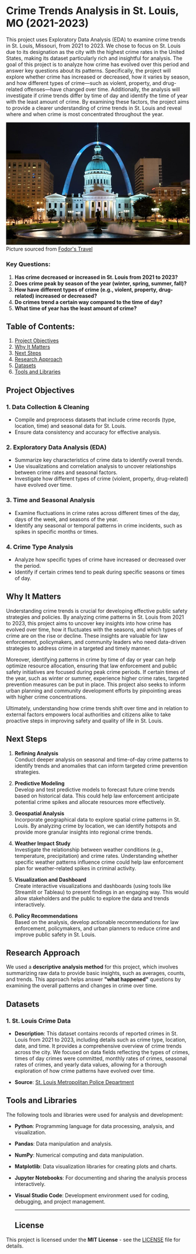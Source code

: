 # Crime Trends Analysis in St. Louis, MO (2021-2023)

This project uses Exploratory Data Analysis (EDA) to examine crime trends in St. Louis, Missouri, from 2021 to 2023. We chose to focus on St. Louis due to its designation as the city with the highest crime rates in the United States, making its dataset particularly rich and insightful for analysis. The goal of this project is to analyze how crime has evolved over this period and answer key questions about its patterns. Specifically, the project will explore whether crime has increased or decreased, how it varies by season, and how different types of crime—such as violent, property, and drug-related offenses—have changed over time. Additionally, the analysis will investigate if crime trends differ by time of day and identify the time of year with the least amount of crime. By examining these factors, the project aims to provide a clearer understanding of crime trends in St. Louis and reveal where and when crime is most concentrated throughout the year.

![picture of Downtown St. Louis, MO with view of The Gateway Arch](stl.jpg)
Picture sourced from [Fodor's Travel](https://www.fodors.com/)

### Key Questions:

1. **Has crime decreased or increased in St. Louis from 2021 to 2023?**
2. **Does crime peak by season of the year (winter, spring, summer, fall)?**
3. **How have different types of crime (e.g., violent, property, drug-related) increased or decreased?**
4. **Do crimes trend a certain way compared to the time of day?**
5. **What time of year has the least amount of crime?**

## Table of Contents:

1. [Project Objectives](#project-objectives)
2. [Why It Matters](#why-it-matters)
3. [Next Steps](#next-steps)
4. [Research Approach](#research-approach)
5. [Datasets](#datasets)
6. [Tools and Libraries](#tools-and-libraries)

## Project Objectives

### 1. **Data Collection & Cleaning**

- Compile and preprocess datasets that include crime records (type, location, time) and seasonal data for St. Louis.
- Ensure data consistency and accuracy for effective analysis.

### 2. **Exploratory Data Analysis (EDA)**

- Summarize key characteristics of crime data to identify overall trends.
- Use visualizations and correlation analysis to uncover relationships between crime rates and seasonal factors.
- Investigate how different types of crime (violent, property, drug-related) have evolved over time.

### 3. **Time and Seasonal Analysis**

- Examine fluctuations in crime rates across different times of the day, days of the week, and seasons of the year.
- Identify any seasonal or temporal patterns in crime incidents, such as spikes in specific months or times.

### 4. **Crime Type Analysis**

- Analyze how specific types of crime have increased or decreased over the period.
- Identify if certain crimes tend to peak during specific seasons or times of day.

## Why It Matters

Understanding crime trends is crucial for developing effective public safety strategies and policies. By analyzing crime patterns in St. Louis from 2021 to 2023, this project aims to uncover key insights into how crime has evolved over time, how it fluctuates with the seasons, and which types of crime are on the rise or decline. These insights are valuable for law enforcement, policymakers, and community leaders who need data-driven strategies to address crime in a targeted and timely manner.

Moreover, identifying patterns in crime by time of day or year can help optimize resource allocation, ensuring that law enforcement and public safety initiatives are focused during peak crime periods. If certain times of the year, such as winter or summer, experience higher crime rates, targeted prevention measures can be put in place. This project also seeks to inform urban planning and community development efforts by pinpointing areas with higher crime concentrations.

Ultimately, understanding how crime trends shift over time and in relation to external factors empowers local authorities and citizens alike to take proactive steps in improving safety and quality of life in St. Louis.

## Next Steps

1. **Refining Analysis**  
   Conduct deeper analysis on seasonal and time-of-day crime patterns to identify trends and anomalies that can inform targeted crime prevention strategies.

2. **Predictive Modeling**  
   Develop and test predictive models to forecast future crime trends based on historical data. This could help law enforcement anticipate potential crime spikes and allocate resources more effectively.

3. **Geospatial Analysis**  
   Incorporate geographical data to explore spatial crime patterns in St. Louis. By analyzing crime by location, we can identify hotspots and provide more granular insights into regional crime trends.

4. **Weather Impact Study**  
   Investigate the relationship between weather conditions (e.g., temperature, precipitation) and crime rates. Understanding whether specific weather patterns influence crime could help law enforcement plan for weather-related spikes in criminal activity.

5. **Visualization and Dashboard**  
   Create interactive visualizations and dashboards (using tools like Streamlit or Tableau) to present findings in an engaging way. This would allow stakeholders and the public to explore the data and trends interactively.

6. **Policy Recommendations**  
   Based on the analysis, develop actionable recommendations for law enforcement, policymakers, and urban planners to reduce crime and improve public safety in St. Louis.

## Research Approach

We used a **descriptive analysis method** for this project, which involves summarizing raw data to provide basic insights, such as averages, counts, and trends. This approach helps answer **"what happened"** questions by examining the overall patterns and changes in crime over time.

## Datasets

### 1. **St. Louis Crime Data**

- **Description**: This dataset contains records of reported crimes in St. Louis from 2021 to 2023, including details such as crime type, location, date, and time. It provides a comprehensive overview of crime trends across the city. We focused on data fields reflecting the types of crimes, times of day crimes were committed, monthly rates of crimes, seasonal rates of crimes, and yearly data values, allowing for a thorough exploration of how crime patterns have evolved over time.

- **Source**: [St. Louis Metropolitan Police Department](https://slmpd.org/stats/)

## Tools and Libraries

The following tools and libraries were used for analysis and development:

- **Python**: Programming language for data processing, analysis, and visualization.
- **Pandas**: Data manipulation and analysis.
- **NumPy**: Numerical computing and data manipulation.
- **Matplotlib**: Data visualization libraries for creating plots and charts.
- **Jupyter Notebooks**: For documenting and sharing the analysis process interactively.
- **Visual Studio Code**: Development environment used for coding, debugging, and project management.

  ***

  ## License

This project is licensed under the **MIT License** - see the [LICENSE](LICENSE) file for details.
